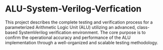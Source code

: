 # ALU-System-Verilog-Verfication

This project describes the complete testing and verification process for a parameterized Arithmetic Logic Unit (ALU) utilizing an advanced, class-based SystemVerilog verification environment. The core purpose is to confirm the operational accuracy and performance of the ALU implementation through a well-organized and scalable testing methodology.
